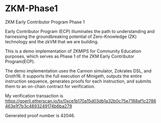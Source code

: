 # ZKM-Phase1
ZKM Early Contributor Program Phase 1

Early Contributor Program (ECP) illuminates the path to understanding and harnessing the groundbreaking potential of Zero-Knowledge (ZK) technology and the zkVM that we are building.

This is a demo implementation of ZKMIPS for Community Education purposes, which serves as Phase 1 of the ZKM Early Contributor Program(ECP).

The demo implementation uses the Cannon simulator, Zokrates DSL, and Groth16. It supports the full execution of Minigeth, outputs the entire instruction sequence, generates proofs for each instruction, and submits them to an on-chain contract for verification.

My verification transaction is https://goerli.etherscan.io/tx/0xce1b170a15d03db1a32b0c75e7188af1c2786463e1f7b3c4893249174b6ba279

Generated proof number is 42046.
